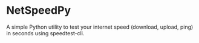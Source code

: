 # NetSpeedPy
A simple Python utility to test your internet speed (download, upload, ping) in seconds using speedtest-cli.
